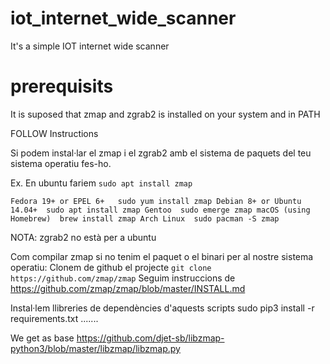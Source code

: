 # iot_internet_wide_scanner
It's a simple IOT internet wide scanner


# prerequisits
It is suposed that zmap and zgrab2 is installed on your system and in PATH

FOLLOW Instructions

Si podem instal·lar el zmap i el zgrab2 amb el sistema de paquets del teu sistema operatiu fes-ho.

Ex. En ubuntu fariem `sudo apt install zmap`

`
Fedora 19+ or EPEL 6+	sudo yum install zmap
Debian 8+ or Ubuntu 14.04+	sudo apt install zmap
Gentoo	sudo emerge zmap
macOS (using Homebrew)	brew install zmap
Arch Linux	sudo pacman -S zmap
`

NOTA: zgrab2 no està per a ubuntu 

Com compilar zmap si no tenim el paquet o el binari per al nostre sistema operatiu:
Clonem de github el projecte `git clone https://github.com/zmap/zmap`
Seguim instruccions de https://github.com/zmap/zmap/blob/master/INSTALL.md



Instal·lem llibreries de dependències d'aquests scripts 
sudo pip3 install -r requirements.txt
.......



We get as base
https://github.com/djet-sb/libzmap-python3/blob/master/libzmap/libzmap.py